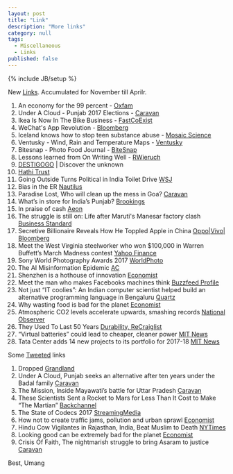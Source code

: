 ```yaml
---
layout: post
title: "Link"
description: "More links"
category: null
tags: 
  - Miscellaneous
  - Links
published: false
---
```

 
{% include JB/setup %}

<p>
New <a href="http://umangsaini.in/tags/#Links-ref">Links</a>. Accumulated for November till Aprilr.
</p>

1. An economy for the 99 percent - [Oxfam](https://www.oxfamamerica.org/explore/research-publications/an-economy-for-the-99-percent/)
2. Under A Cloud - Punjab 2017 Elections - [Caravan](http://www.caravanmagazine.in/reportage/punjab-badal-politics)
3. Ikea Is Now In The Bike Business - [FastCoExist](https://www.fastcoexist.com/3067240/ikea-is-now-in-the-bike-business)
4. WeChat's App Revolution - [Bloomberg](https://www.bloomberg.com/view/articles/2017-01-19/wechat-s-app-revolution)
5. Iceland knows how to stop teen substance abuse - [Mosaic Science](https://mosaicscience.com/story/iceland-prevent-teen-substance-abuse)
6. Ventusky - Wind, Rain and Temperature Maps - [Ventusky](https://www.ventusky.com/)
7. Bitesnap - Photo Food Journal - [BiteSnap](https://getbitesnap.com/)
8. Lessons learned from On Writing Well - [RWieruch](https://www.robinwieruch.de/lessons-learned-on-writing-well/)
9. [DESTIGOGO](https://destigogo.com/home/?currency=USD) | Discover the unknown
10. [Hathi Trust](https://www.hathitrust.org/about)
11. Going Outside Turns Political in India Toilet Drive [WSJ](https://www.wsj.com/articles/going-outside-turns-political-in-india-toilet-drive-1486722604?tesla=y&mod=e2fb)
12. Bias in the ER [Nautilus](http://nautil.us/issue/45/power/bias-in-the-er)
13. Paradise Lost, Who will clean up the mess in Goa? [Caravan](http://www.caravanmagazine.in/perspectives/goa-elections-clean-up-mess)
14. What’s in store for India’s Punjab? [Brookings](https://www.brookings.edu/blog/future-development/2017/03/03/whats-in-store-for-indias-punjab/)
15. In praise of cash [Aeon](https://aeon.co/essays/if-plastic-replaces-cash-much-that-is-good-will-be-lost)
16. The struggle is still on: Life after Maruti's Manesar factory clash [Business Standard](http://www.business-standard.com/article/companies/the-struggle-is-still-on-life-after-maruti-s-manesar-factory-clash-115111800857_1.html)
17. Secretive Billionaire Reveals How He Toppled Apple in China [Oppo|Vivo| Bloomberg](https://www.bloomberg.com/news/articles/2017-03-19/secretive-billionaire-reveals-how-he-toppled-apple-in-china)
18. Meet the West Virginia steelworker who won $100,000 in Warren Buffett’s March Madness contest [Yahoo Finance](http://finance.yahoo.com/news/meet-the-west-virginia-steelworker-who-won-100000-in-warren-buffetts-march-madness-contest-164419605.html)
19. Sony World Photography Awards 2017 [WorldPhoto](https://www.worldphoto.org/sony-world-photography-awards/winners-galleries/2017/national-awards)
20. The AI Misinformation Epidemic [AC](http://approximatelycorrect.com/2017/03/28/the-ai-misinformation-epidemic/)
21. Shenzhen is a hothouse of innovation [Economist](http://www.economist.com/news/special-report/21720076-copycats-are-out-innovators-are-shenzhen-hothouse-innovation)
22. Meet the man who makes Facebooks machines think [Buzzfeed Profile](https://www.buzzfeed.com/alexkantrowitz/meet-the-man-who-makes-facebooks-machines-think)
23. Not just “IT coolies”: An Indian computer scientist helped build an alternative programming language in Bengaluru [Quartz](https://qz.com/963225/julia-an-indian-computer-scientist-built-a-new-programming-language-from-bengaluru/)
24. Why wasting food is bad for the planet [Economist](http://www.economist.com/blogs/economist-explains/2016/08/economist-explains-12)
25. Atmospheric CO2 levels accelerate upwards, smashing records [National Observer](http://www.nationalobserver.com/2017/04/10/opinion/atmospheric-co2-levels-accelerate-upwards-smashing-records)
26. They Used To Last 50 Years [Durability, ReCraiglist](https://recraigslist.com/2015/10/they-used-to-last-50-years/)
27. “Virtual batteries” could lead to cheaper, cleaner power [MIT News](http://news.mit.edu/2017/virtual-batteries-cheaper-cleaner-power-0324)
28. Tata Center adds 14 new projects to its portfolio for 2017-18 [MIT News](http://news.mit.edu/2017/tata-center-adds-14-new-projects-0407)


Some [Tweeted](https://twitter.com/poloolop) links

1. Dropped [Grandland](http://grantland.com/features/anthony-gatto-juggling-cirque-du-soleil-jason-fagone/)
2. Under A Cloud, Punjab seeks an alternative after ten years under the Badal family [Caravan](http://www.caravanmagazine.in/reportage/punjab-badal-politics)
3. The Mission, Inside Mayawati’s battle for Uttar Pradesh [Caravan](http://www.caravanmagazine.in/reportage/mayawati-battle-for-uttar-pradesh-mission)
4. These Scientists Sent a Rocket to Mars for Less Than It Cost to Make “The Martian” [Backchannel](https://backchannel.com/isro-scientists-5ad220d6f38c)
5. The State of Codecs 2017 [StreamingMedia](http://www.streamingmedia.com/Articles/ReadArticle.aspx?ArticleID=117269)
6. How not to create traffic jams, pollution and urban sprawl [Economist](http://www.economist.com/news/briefing/21720269-dont-let-people-park-free-how-not-create-traffic-jams-pollution-and-urban-sprawl)
7. Hindu Cow Vigilantes in Rajasthan, India, Beat Muslim to Death [NYTimes](https://www.nytimes.com/2017/04/05/world/asia/india-cow-mob-hindu-vigilantes.html)
8. Looking good can be extremely bad for the planet [Economist](http://www.economist.com/news/business-and-finance/21720200-global-clothing-production-doubled-between-2000-and-2014-looking-good-can-be)
9. Crisis Of Faith, The nightmarish struggle to bring Asaram to justice [Caravan](http://www.caravanmagazine.in/reportage/asaram-nightmarish-struggle-bring-justice)


Best, Umang
